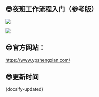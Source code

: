 ## 😎夜班工作流程入门（参考版）

![](../../resources/pic/about/门店3.jpeg)

![](../../resources/pic/about/门店4.jpeg)

## 😎官方网站：

https://www.ypshengxian.com/

## 😎更新时间

{docsify-updated}
